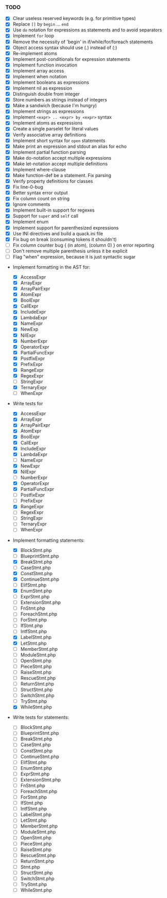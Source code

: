 ### TODO

- [x] Clear useless reserved keywords (e.g. for primitive types)
- [x] Replace `[]` by `begin` ... `end`
- [x] Use `do` notation for expressions as statements and to avoid separators
- [x] Implement `for` loop
- [x] Remove the necessity of 'begin' in if/while/for/foreach statements
- [x] Object access syntax should use (.) instead of (:)
- [x] Re-implement atoms
- [x] Implement post-conditionals for expression statements
- [x] Implement function invocation
- [x] Implement array access
- [x] Implement when notation
- [x] Implement booleans as expressions
- [x] Implement nil as expression
- [x] Distinguish double from integer
- [x] Store numbers as strings instead of integers
- [x] Make a sandwich (because I'm hungry)
- [x] Implement strings as expressions
- [x] Implement `<expr> .. <expr> by <expr>` syntax
- [x] Implement atoms as expressions
- [x] Create a single parselet for literal values
- [x] Verify associative array definitions
- [x] Implement short syntax for `open` statements
- [x] Make print an expression and stdout an alias for echo
- [x] Implement partial function parsing
- [x] Make do-notation accept multiple expressions
- [x] Make let-notation accept multiple definitions
- [x] Implement where-clause
- [x] Make function-def be a statement. Fix parsing
- [x] Verify property definitions for classes
- [x] Fix line-0-bug
- [x] Better syntax error output
- [x] Fix column count on string
- [x] Ignore comments
- [x] Implement built-in support for regexes
- [x] Support for `super` and `self` call
- [x] Implement enum
- [x] Implement support for parenthesized expressions
- [x] Use INI directives and build a quack.ini file
- [x] Fix bug on break (consuming tokens it shouldn't)
- [ ] Fix column counter bug { (in atom), (column 0) } on error reporting
- [ ] Don't remove multiple parenthesis unless it be explicit
- [ ] Flag "when" expression, because it is just syntactic sugar

- Implement formatting in the AST for:
  - [x] AccessExpr
  - [x] ArrayExpr
  - [x] ArrayPairExpr
  - [x] AtomExpr
  - [x] BoolExpr
  - [x] CallExpr
  - [x] IncludeExpr
  - [x] LambdaExpr
  - [x] NameExpr
  - [x] NewExp
  - [x] NilExpr
  - [x] NumberExpr
  - [x] OperatorExpr
  - [x] PartialFuncExpr
  - [x] PostfixExpr
  - [x] PrefixExpr
  - [x] RangeExpr
  - [x] RegexExpr
  - [ ] StringExpr
  - [x] TernaryExpr
  - [ ] WhenExpr

- Write tests for
  - [x] AccessExpr
  - [x] ArrayExpr
  - [x] ArrayPairExpr
  - [x] AtomExpr
  - [x] BoolExpr
  - [x] CallExpr
  - [x] IncludeExpr
  - [x] LambdaExpr
  - [ ] NameExpr
  - [x] NewExpr
  - [x] NilExpr
  - [ ] NumberExpr
  - [x] OperatorExpr
  - [x] PartialFuncExpr
  - [ ] PostfixExpr
  - [ ] PrefixExpr
  - [x] RangeExpr
  - [ ] RegexExpr
  - [ ] StringExpr
  - [ ] TernaryExpr
  - [ ] WhenExpr

- Implement formatting statements:

  - [x] BlockStmt.php
  - [ ] BlueprintStmt.php
  - [x] BreakStmt.php
  - [ ] CaseStmt.php
  - [x] ConstStmt.php
  - [x] ContinueStmt.php
  - [ ] ElifStmt.php
  - [x] EnumStmt.php
  - [ ] ExprStmt.php
  - [ ] ExtensionStmt.php
  - [ ] FnStmt.php
  - [ ] ForeachStmt.php
  - [ ] ForStmt.php
  - [ ] IfStmt.php
  - [ ] IntfStmt.php
  - [x] LabelStmt.php
  - [x] LetStmt.php
  - [ ] MemberStmt.php
  - [ ] ModuleStmt.php
  - [ ] OpenStmt.php
  - [ ] PieceStmt.php
  - [ ] RaiseStmt.php
  - [ ] RescueStmt.php
  - [ ] ReturnStmt.php
  - [ ] StructStmt.php
  - [ ] SwitchStmt.php
  - [ ] TryStmt.php
  - [x] WhileStmt.php

- Write tests for statements:

  - [ ] BlockStmt.php
  - [ ] BlueprintStmt.php
  - [ ] BreakStmt.php
  - [ ] CaseStmt.php
  - [ ] ConstStmt.php
  - [ ] ContinueStmt.php
  - [ ] ElifStmt.php
  - [ ] EnumStmt.php
  - [ ] ExprStmt.php
  - [ ] ExtensionStmt.php
  - [ ] FnStmt.php
  - [ ] ForeachStmt.php
  - [ ] ForStmt.php
  - [ ] IfStmt.php
  - [ ] IntfStmt.php
  - [ ] LabelStmt.php
  - [ ] LetStmt.php
  - [ ] MemberStmt.php
  - [ ] ModuleStmt.php
  - [ ] OpenStmt.php
  - [ ] PieceStmt.php
  - [ ] RaiseStmt.php
  - [ ] RescueStmt.php
  - [ ] ReturnStmt.php
  - [ ] Stmt.php
  - [ ] StructStmt.php
  - [ ] SwitchStmt.php
  - [ ] TryStmt.php
  - [ ] WhileStmt.php
